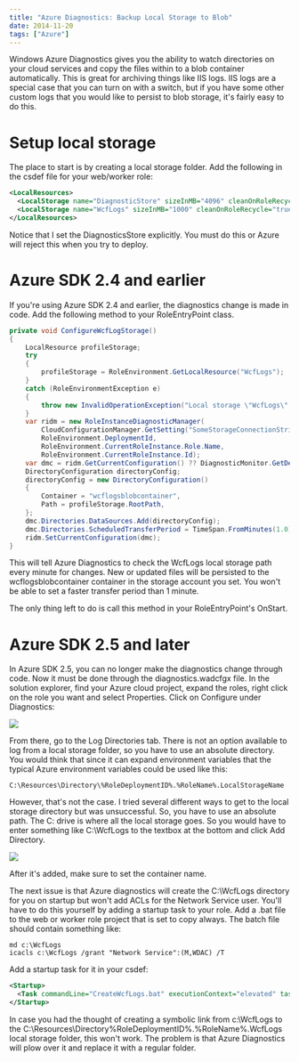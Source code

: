 ```yaml
---
title: "Azure Diagnostics: Backup Local Storage to Blob"
date: 2014-11-20
tags: ["Azure"]
---
```


Windows Azure Diagnostics gives you the ability to watch directories on your cloud services and copy the files within to a 
blob container automatically. This is great for archiving things like IIS logs. IIS logs are a special case that you can 
turn on with a switch, but if you have some other custom logs that you would like to persist to blob storage, it's fairly
easy to do this.

# Setup local storage
The place to start is by creating a local storage folder. Add the following in the csdef file for your web/worker role:

```xml
<LocalResources>
  <LocalStorage name="DiagnosticStore" sizeInMB="4096" cleanOnRoleRecycle="false" />
  <LocalStorage name="WcfLogs" sizeInMB="1000" cleanOnRoleRecycle="true" />
</LocalResources>
```

Notice that I set the DiagnosticsStore explicitly. You must do this or Azure will reject this when you try to deploy.

# Azure SDK 2.4 and earlier
If you're using Azure SDK 2.4 and earlier, the diagnostics change is made in code. Add the following method to your 
RoleEntryPoint class.

```csharp
private void ConfigureWcfLogStorage()
{
    LocalResource profileStorage;
    try
    {
        profileStorage = RoleEnvironment.GetLocalResource("WcfLogs");
    }
    catch (RoleEnvironmentException e)
    {
        throw new InvalidOperationException("Local storage \"WcfLogs\" not found.", e);
    }
    var ridm = new RoleInstanceDiagnosticManager(
        CloudConfigurationManager.GetSetting("SomeStorageConnectionString"),
        RoleEnvironment.DeploymentId,
        RoleEnvironment.CurrentRoleInstance.Role.Name,
        RoleEnvironment.CurrentRoleInstance.Id);
    var dmc = ridm.GetCurrentConfiguration() ?? DiagnosticMonitor.GetDefaultInitialConfiguration();
    DirectoryConfiguration directoryConfig;
    directoryConfig = new DirectoryConfiguration()
    {
        Container = "wcflogsblobcontainer",
        Path = profileStorage.RootPath,
    };
    dmc.Directories.DataSources.Add(directoryConfig);
    dmc.Directories.ScheduledTransferPeriod = TimeSpan.FromMinutes(1.0);
    ridm.SetCurrentConfiguration(dmc);
}
```

This will tell Azure Diagnostics to check the WcfLogs local storage path every minute for changes. New or 
updated files will be persisted to the wcflogsblobcontainer container in the storage account you set. You
won't be able to set a faster transfer period than 1 minute.

The only thing left to do is call this method in your RoleEntryPoint's OnStart.

# Azure SDK 2.5 and later
In Azure SDK 2.5, you can no longer make the diagnostics change through code. Now it must be done through 
the diagnostics.wadcfgx file. In the solution explorer, find your Azure cloud project, expand the roles,
right click on the role you want and select Properties. Click on Configure under Diagnostics:

![](https://dmsignalrtest.blob.core.windows.net/blogimages/CopyLocalStorageToBlob_ConfigDiag.PNG)

From there, go to the Log Directories tab. There is not an option available to log from a local storage
folder, so you have to use an absolute directory. You would think that since it can expand environment
variables that the typical Azure environment variables could be used like this:

```
C:\Resources\Directory\%RoleDeploymentID%.%RoleName%.LocalStorageName
```

However, that's not the case. I tried several different ways to get to the local storage directory but
was unsuccessful. So, you have to use an absolute path. The C: drive is where all the local storage 
goes. So you would have to enter something like C:\WcfLogs to the textbox at the bottom and click 
Add Directory.

![](https://dmsignalrtest.blob.core.windows.net/blogimages/CopyLocalStorageToBlob_LogDirectories.PNG)

After it's added, make sure to set the container name.

The next issue is that Azure diagnostics will create the C:\WcfLogs directory for you on startup but
won't add ACLs for the Network Service user. You'll have to do this yourself by adding a startup 
task to your role. Add a .bat file to the web or worker role project that is set to copy always.
The batch file should contain something like:

```
md c:\WcfLogs
icacls c:\WcfLogs /grant "Network Service":(M,WDAC) /T
```

Add a startup task for it in your csdef:
```xml
<Startup>
  <Task commandLine="CreateWcfLogs.bat" executionContext="elevated" taskType="simple" />
</Startup>
```

In case you had the thought of creating a symbolic link from c:\WcfLogs to the 
C:\Resources\Directory\%RoleDeploymentID%.%RoleName%.WcfLogs local storage folder, this won't
work. The problem is that Azure Diagnostics will plow over it and replace it with a regular 
folder.

